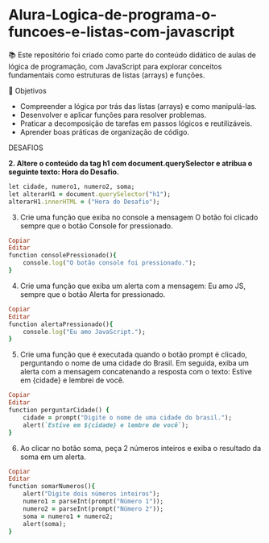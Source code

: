 # Alura-Logica-de-programa-o-funcoes-e-listas-com-javascript
📚 Este repositório foi criado como parte do conteúdo didático de aulas de lógica de programação, com JavaScript para explorar conceitos fundamentais como estruturas de listas (arrays) e funções.  

🎯 Objetivos

 * Compreender a lógica por trás das listas (arrays) e como manipulá-las.
 * Desenvolver e aplicar funções para resolver problemas.
 * Praticar a decomposição de tarefas em passos lógicos e reutilizáveis.
 * Aprender boas práticas de organização de código.

DESAFIOS

**2. Altere o conteúdo da tag h1 com document.querySelector e atribua o seguinte texto: Hora do Desafio.**

```ruby
let cidade, numero1, numero2, soma;
let alterarH1 = document.querySelector("h1");
alterarH1.innerHTML = ("Hora do Desafio");
```

3. Crie uma função que exiba no console a mensagem O botão foi clicado sempre que o botão Console for pressionado.

```ruby
Copiar
Editar
function consolePressionado(){
    console.log("O botão console foi pressionado.");
}
```

4. Crie uma função que exiba um alerta com a mensagem: Eu amo JS, sempre que o botão Alerta for pressionado.

```ruby
Copiar
Editar
function alertaPressionado(){
    console.log("Eu amo JavaScript.");
}
```

5. Crie uma função que é executada quando o botão prompt é clicado, perguntando o nome de uma cidade do Brasil. Em seguida, exiba um alerta com a mensagem concatenando a resposta com o texto: Estive em {cidade} e lembrei de você.

```ruby
Copiar
Editar
function perguntarCidade() {
    cidade = prompt("Digite o nome de uma cidade do brasil.");
    alert(`Estive em ${cidade} e lembre de você`);
}
```

6. Ao clicar no botão soma, peça 2 números inteiros e exiba o resultado da soma em um alerta.

```ruby
Copiar
Editar
function somarNumeros(){
    alert("Digite dois números inteiros");
    numero1 = parseInt(prompt("Número 1"));
    numero2 = parseInt(prompt("Número 2"));
    soma = numero1 + numero2;
    alert(soma);
}
```
